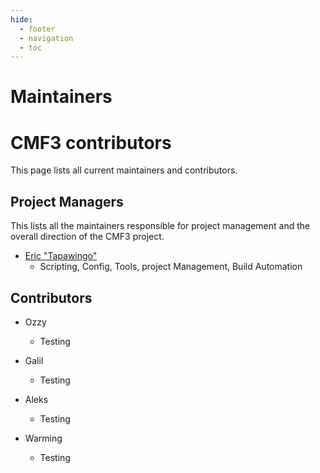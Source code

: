 ```yaml
---
hide:
  - footer
  - navigation
  - toc
---
```


# Maintainers

# CMF3 contributors
This page lists all current maintainers and contributors.

## Project Managers
This lists all the maintainers responsible for project management and the overall direction of the CMF3 project.

- [Eric "Tapawingo"](https://github.com/Tapawingo)
    * Scripting, Config, Tools, project Management, Build Automation

## Contributors
- Ozzy
    * Testing

- Galil
    * Testing

- Aleks
    * Testing

- Warming
    * Testing